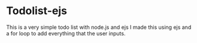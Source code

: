 # Todolist-ejs
This is a very simple todo list with node.js and ejs
I made this using ejs and a for loop to add everything that the user inputs. 
